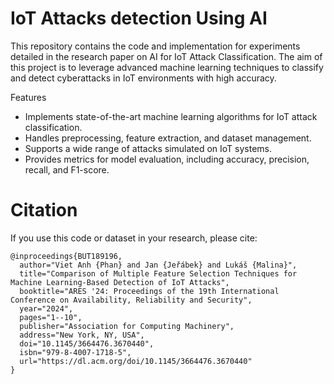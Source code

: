 # IoT Attacks detection Using AI
This repository contains the code and implementation for experiments detailed in the research paper on AI for IoT Attack Classification. The aim of this project is to leverage advanced machine learning techniques to classify and detect cyberattacks in IoT environments with high accuracy.

Features
- Implements state-of-the-art machine learning algorithms for IoT attack classification.
- Handles preprocessing, feature extraction, and dataset management.
- Supports a wide range of attacks simulated on IoT systems.
- Provides metrics for model evaluation, including accuracy, precision, recall, and F1-score.

# Citation
If you use this code or dataset in your research, please cite:

```
@inproceedings{BUT189196,
  author="Viet Anh {Phan} and Jan {Jeřábek} and Lukáš {Malina}",
  title="Comparison of Multiple Feature Selection Techniques for Machine Learning-Based Detection of IoT Attacks",
  booktitle="ARES '24: Proceedings of the 19th International Conference on Availability, Reliability and Security",
  year="2024",
  pages="1--10",
  publisher="Association for Computing Machinery",
  address="New York, NY, USA",
  doi="10.1145/3664476.3670440",
  isbn="979-8-4007-1718-5",
  url="https://dl.acm.org/doi/10.1145/3664476.3670440"
}
```
